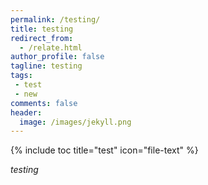 ```yaml
---
permalink: /testing/
title: testing
redirect_from:
  - /relate.html
author_profile: false
tagline: testing
tags:
 - test
 - new
comments: false
header:
  image: /images/jekyll.png
---
```


{% include toc title="test" icon="file-text" %}

*testing*


